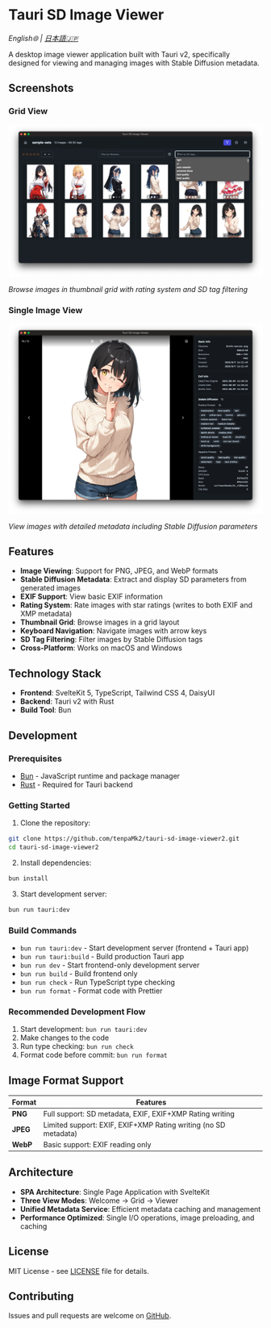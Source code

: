# Tauri SD Image Viewer

_English🌐 | [日本語🇯🇵](README.ja.md)_

A desktop image viewer application built with Tauri v2, specifically designed for viewing and managing images with Stable Diffusion metadata.

## Screenshots

### Grid View

![Grid View](images/sample-grid.png)

_Browse images in thumbnail grid with rating system and SD tag filtering_

### Single Image View

![Single Image View](images/sample-single.png)

_View images with detailed metadata including Stable Diffusion parameters_

## Features

- **Image Viewing**: Support for PNG, JPEG, and WebP formats
- **Stable Diffusion Metadata**: Extract and display SD parameters from generated images
- **EXIF Support**: View basic EXIF information
- **Rating System**: Rate images with star ratings (writes to both EXIF and XMP metadata)
- **Thumbnail Grid**: Browse images in a grid layout
- **Keyboard Navigation**: Navigate images with arrow keys
- **SD Tag Filtering**: Filter images by Stable Diffusion tags
- **Cross-Platform**: Works on macOS and Windows

## Technology Stack

- **Frontend**: SvelteKit 5, TypeScript, Tailwind CSS 4, DaisyUI
- **Backend**: Tauri v2 with Rust
- **Build Tool**: Bun

## Development

### Prerequisites

- [Bun](https://bun.sh/) - JavaScript runtime and package manager
- [Rust](https://rustup.rs/) - Required for Tauri backend

### Getting Started

1. Clone the repository:

```bash
git clone https://github.com/tenpaMk2/tauri-sd-image-viewer2.git
cd tauri-sd-image-viewer2
```

2. Install dependencies:

```bash
bun install
```

3. Start development server:

```bash
bun run tauri:dev
```

### Build Commands

- `bun run tauri:dev` - Start development server (frontend + Tauri app)
- `bun run tauri:build` - Build production Tauri app
- `bun run dev` - Start frontend-only development server
- `bun run build` - Build frontend only
- `bun run check` - Run TypeScript type checking
- `bun run format` - Format code with Prettier

### Recommended Development Flow

1. Start development: `bun run tauri:dev`
2. Make changes to the code
3. Run type checking: `bun run check`
4. Format code before commit: `bun run format`

## Image Format Support

| Format   | Features                                                        |
| -------- | --------------------------------------------------------------- |
| **PNG**  | Full support: SD metadata, EXIF, EXIF+XMP Rating writing        |
| **JPEG** | Limited support: EXIF, EXIF+XMP Rating writing (no SD metadata) |
| **WebP** | Basic support: EXIF reading only                                |

## Architecture

- **SPA Architecture**: Single Page Application with SvelteKit
- **Three View Modes**: Welcome → Grid → Viewer
- **Unified Metadata Service**: Efficient metadata caching and management
- **Performance Optimized**: Single I/O operations, image preloading, and caching

## License

MIT License - see [LICENSE](LICENSE) file for details.

## Contributing

Issues and pull requests are welcome on [GitHub](https://github.com/tenpaMk2/tauri-sd-image-viewer2/issues).

